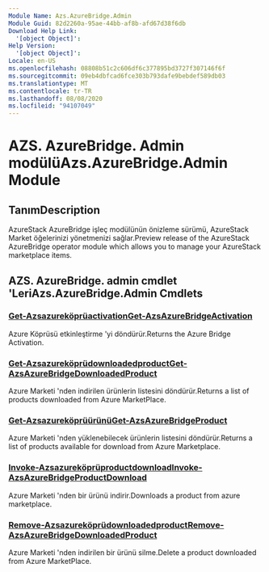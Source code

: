 ```yaml
---
Module Name: Azs.AzureBridge.Admin
Module Guid: 82d2260a-95ae-44bb-af8b-afd67d38f6db
Download Help Link:
  '[object Object]': 
Help Version:
  '[object Object]': 
Locale: en-US
ms.openlocfilehash: 08808b51c2c606df6c377895bd3727f307146f6f
ms.sourcegitcommit: 09eb4dbfcad6fce303b793dafe9bebdef589db03
ms.translationtype: MT
ms.contentlocale: tr-TR
ms.lasthandoff: 08/08/2020
ms.locfileid: "94107049"
---
```

# <span data-ttu-id="5598c-101">AZS. AzureBridge. Admin modülü</span><span class="sxs-lookup"><span data-stu-id="5598c-101">Azs.AzureBridge.Admin Module</span></span>
## <span data-ttu-id="5598c-102">Tanım</span><span class="sxs-lookup"><span data-stu-id="5598c-102">Description</span></span>
<span data-ttu-id="5598c-103">AzureStack AzureBridge işleç modülünün önizleme sürümü, AzureStack Market öğelerinizi yönetmenizi sağlar.</span><span class="sxs-lookup"><span data-stu-id="5598c-103">Preview release of the AzureStack AzureBridge operator module which allows you to manage your AzureStack marketplace items.</span></span>

## <span data-ttu-id="5598c-104">AZS. AzureBridge. admin cmdlet 'Leri</span><span class="sxs-lookup"><span data-stu-id="5598c-104">Azs.AzureBridge.Admin Cmdlets</span></span>
### [<span data-ttu-id="5598c-105">Get-Azsazureköprüactivation</span><span class="sxs-lookup"><span data-stu-id="5598c-105">Get-AzsAzureBridgeActivation</span></span>](Get-AzsAzureBridgeActivation.md)
<span data-ttu-id="5598c-106">Azure Köprüsü etkinleştirme 'yi döndürür.</span><span class="sxs-lookup"><span data-stu-id="5598c-106">Returns the Azure Bridge Activation.</span></span>

### [<span data-ttu-id="5598c-107">Get-Azsazureköprüdownloadedproduct</span><span class="sxs-lookup"><span data-stu-id="5598c-107">Get-AzsAzureBridgeDownloadedProduct</span></span>](Get-AzsAzureBridgeDownloadedProduct.md)
<span data-ttu-id="5598c-108">Azure Marketi 'nden indirilen ürünlerin listesini döndürür.</span><span class="sxs-lookup"><span data-stu-id="5598c-108">Returns a list of products downloaded from Azure MarketPlace.</span></span>

### [<span data-ttu-id="5598c-109">Get-Azsazureköprüürünü</span><span class="sxs-lookup"><span data-stu-id="5598c-109">Get-AzsAzureBridgeProduct</span></span>](Get-AzsAzureBridgeProduct.md)
<span data-ttu-id="5598c-110">Azure Marketi 'nden yüklenebilecek ürünlerin listesini döndürür.</span><span class="sxs-lookup"><span data-stu-id="5598c-110">Returns a list of products available for download from Azure Marketplace.</span></span>

### [<span data-ttu-id="5598c-111">Invoke-Azsazureköprüproductdownload</span><span class="sxs-lookup"><span data-stu-id="5598c-111">Invoke-AzsAzureBridgeProductDownload</span></span>](Invoke-AzsAzureBridgeProductDownload.md)
<span data-ttu-id="5598c-112">Azure Marketi 'nden bir ürünü indirir.</span><span class="sxs-lookup"><span data-stu-id="5598c-112">Downloads a product from azure marketplace.</span></span>

### [<span data-ttu-id="5598c-113">Remove-Azsazureköprüdownloadedproduct</span><span class="sxs-lookup"><span data-stu-id="5598c-113">Remove-AzsAzureBridgeDownloadedProduct</span></span>](Remove-AzsAzureBridgeDownloadedProduct.md)
<span data-ttu-id="5598c-114">Azure Marketi 'nden indirilen bir ürünü silme.</span><span class="sxs-lookup"><span data-stu-id="5598c-114">Delete a product downloaded from Azure MarketPlace.</span></span>

